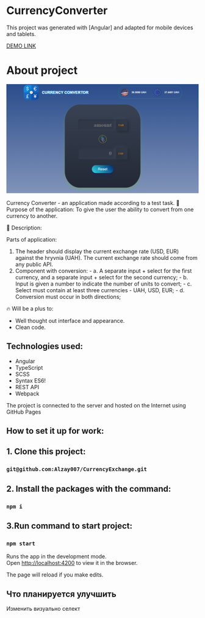 # CurrencyConverter

This project was generated with [Angular] and adapted for mobile devices and tablets.

[DEMO LINK](https://Alzay007.github.io/CurrencyExchange/)

# About project
![Visual](https://github.com/Alzay007/CurrencyExchange/blob/main/src/assets/converter.png) <br />

Currency Converter - an application made according to a test task.
🎯 Purpose of the application: To give the user the ability to convert from one currency to another.

📝 Description:

Parts of application: 
  1. The header should display the current exchange rate (USD, EUR) against the hryvnia (UAH).
     The current exchange rate should come from any public API.
  2. Component with conversion:
    - a. A separate input + select for the first currency, and a separate input + select for the second currency;
    - b. Input is given a number to indicate the number of units to convert;
    - c. Select must contain at least three currencies - UAH, USD, EUR;
    - d. Conversion must occur in both directions;

🔥 Will be a plus to:

- Well thought out interface and appearance.
- Clean code.

## Technologies used:
- Angular
- TypeScript
- SCSS
- Syntax ES6!
- REST API
- Webpack

The project is connected to the server and hosted on the Internet using GitHub Pages

## How to set it up for work:

## 1. Clone this project:

### `git@github.com:Alzay007/CurrencyExchange.git`

## 2. Install the packages with the command:

### `npm i`

## 3.Run command to start project:

### `npm start`

Runs the app in the development mode.\
Open [http://localhost:4200](http://localhost:4200) to view it in the browser.

The page will reload if you make edits.

## Что планируется улучшить

Изменить визуально селект
